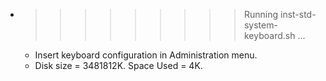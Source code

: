 * >>>>>>>>> Running inst-std-system-keyboard.sh ...
  * Insert keyboard configuration in Administration menu.
  * Disk size = 3481812K. Space Used = 4K.
